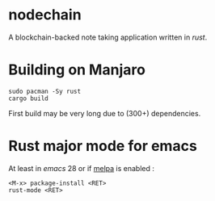 # nodechain

A blockchain-backed note taking application written in *rust*.

# Building on Manjaro

	sudo pacman -Sy rust
	cargo build

First build may be very long due to (300+) dependencies.

# Rust major mode for emacs

At least in *emacs* 28 or if [melpa](https://melpa.org/ 
"Milkypostman’s Emacs Lisp Package Archive") is enabled :

	<M-x> package-install <RET>
	rust-mode <RET>
	


